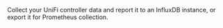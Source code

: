 Collect your UniFi controller data and report it to an InfluxDB instance, or export it for Prometheus collection.
